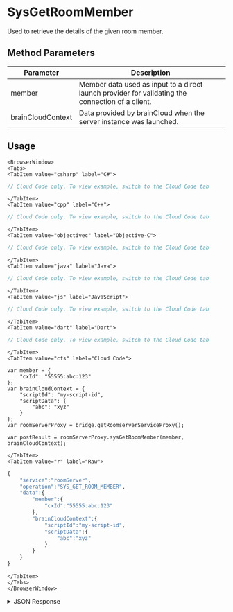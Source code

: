 # SysGetRoomMember
Used to retrieve the details of the given room member.

<PartialServop service_name="roomServer" operation_name="SYS_GET_ROOM_MEMBER" />

## Method Parameters
Parameter | Description
--------- | -----------
member | Member data used as input to a direct launch provider for validating the connection of a client.
brainCloudContext | Data provided by brainCloud when the server instance was launched.

## Usage

```mdx-code-block
<BrowserWindow>
<Tabs>
<TabItem value="csharp" label="C#">
```

```csharp
// Cloud Code only. To view example, switch to the Cloud Code tab
```

```mdx-code-block
</TabItem>
<TabItem value="cpp" label="C++">
```

```cpp
// Cloud Code only. To view example, switch to the Cloud Code tab
```

```mdx-code-block
</TabItem>
<TabItem value="objectivec" label="Objective-C">
```

```objectivec
// Cloud Code only. To view example, switch to the Cloud Code tab
```

```mdx-code-block
</TabItem>
<TabItem value="java" label="Java">
```

```java
// Cloud Code only. To view example, switch to the Cloud Code tab
```

```mdx-code-block
</TabItem>
<TabItem value="js" label="JavaScript">
```

```javascript
// Cloud Code only. To view example, switch to the Cloud Code tab
```

```mdx-code-block
</TabItem>
<TabItem value="dart" label="Dart">
```

```dart
// Cloud Code only. To view example, switch to the Cloud Code tab
```

```mdx-code-block
</TabItem>
<TabItem value="cfs" label="Cloud Code">
```

```cfscript
var member = {
    "cxId": "55555:abc:123"
};
var brainCloudContext = {
    "scriptId": "my-script-id",
    "scriptData": {
        "abc": "xyz"
    }
};
var roomServerProxy = bridge.getRoomserverServiceProxy();

var postResult = roomServerProxy.sysGetRoomMember(member, brainCloudContext);
```

```mdx-code-block
</TabItem>
<TabItem value="r" label="Raw">
```

```r
{
    "service":"roomServer",
    "operation":"SYS_GET_ROOM_MEMBER",
    "data":{
        "member":{
            "cxId":"55555:abc:123"
        },
        "brainCloudContext":{
            "scriptId":"my-script-id",
            "scriptData":{
                "abc":"xyz"
            }
        }
    }
}
```

```mdx-code-block
</TabItem>
</Tabs>
</BrowserWindow>
```
<details>
<summary>JSON Response</summary>

```json
{
  "status" : 200,
  "data" : {}
}
```

</details>
